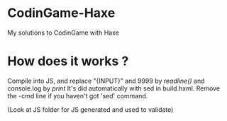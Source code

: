 CodinGame-Haxe
==============

My solutions to CodinGame with Haxe

How does it works ?
==============

Compile into JS, and replace "{INPUT}" and 9999 by *readline()* and console.log by *print*
It's did automatically with sed in build.hxml. Remove the -cmd line if you haven't got 'sed' command.

(Look at JS folder for JS generated and used to validate)
